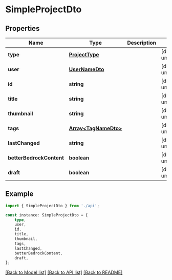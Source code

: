 # SimpleProjectDto


## Properties

Name | Type | Description | Notes
------------ | ------------- | ------------- | -------------
**type** | [**ProjectType**](ProjectType.md) |  | [default to undefined]
**user** | [**UserNameDto**](UserNameDto.md) |  | [default to undefined]
**id** | **string** |  | [default to undefined]
**title** | **string** |  | [default to undefined]
**thumbnail** | **string** |  | [default to undefined]
**tags** | [**Array&lt;TagNameDto&gt;**](TagNameDto.md) |  | [default to undefined]
**lastChanged** | **string** |  | [default to undefined]
**betterBedrockContent** | **boolean** |  | [default to undefined]
**draft** | **boolean** |  | [default to undefined]

## Example

```typescript
import { SimpleProjectDto } from './api';

const instance: SimpleProjectDto = {
    type,
    user,
    id,
    title,
    thumbnail,
    tags,
    lastChanged,
    betterBedrockContent,
    draft,
};
```

[[Back to Model list]](../README.md#documentation-for-models) [[Back to API list]](../README.md#documentation-for-api-endpoints) [[Back to README]](../README.md)
